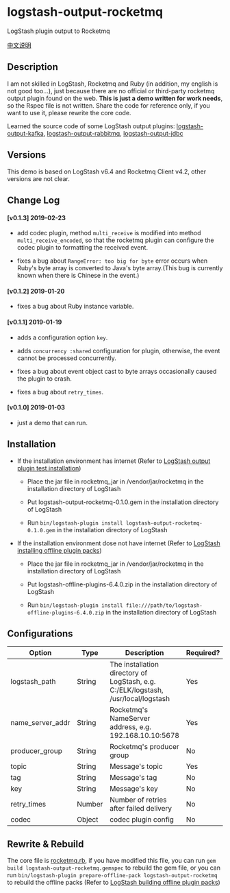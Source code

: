 # logstash-output-rocketmq

LogStash plugin output to Rocketmq

[中文说明](https://github.com/PriestTomb/logstash-output-rocketmq/blob/master/README_zh.md)

## Description

I am not skilled in LogStash, Rocketmq and Ruby (in addition, my english is not good too...), just because there are no official or third-party rocketmq output plugin found on the web. **This is just a demo written for work needs**, so the Rspec file is not written. Share the code for reference only, if you want to use it, please rewrite the core code.

Learned the source code of some LogStash output plugins: [logstash-output-kafka](https://github.com/logstash-plugins/logstash-output-kafka), [logstash-output-rabbitmq](https://github.com/logstash-plugins/logstash-output-rabbitmq), [logstash-output-jdbc](https://github.com/theangryangel/logstash-output-jdbc)

## Versions

This demo is based on LogStash v6.4 and Rocketmq Client v4.2, other versions are not clear.

## Change Log

#### [v0.1.3] 2019-02-23

* add codec plugin, method `multi_receive` is modified into method `multi_receive_encoded`, so that the rocketmq plugin can configure the codec plugin to formatting the received event.

* fixes a bug about `RangeError: too big for byte` error occurs when Ruby's byte array is converted to Java's byte array.(This bug is currently known when there is Chinese in the event.)

#### [v0.1.2] 2019-01-20

* fixes a bug about Ruby instance variable.

#### [v0.1.1] 2019-01-19

* adds a configuration option `key`.

* adds `concurrency :shared` configuration for plugin, otherwise, the event cannot be processed concurrently.

* fixes a bug about event object cast to byte arrays occasionally caused the plugin to crash.

* fixes a bug about `retry_times`.

#### [v0.1.0] 2019-01-03

* just a demo that can run.

## Installation

* If the installation environment has internet (Refer to [LogStash output plugin test installation](https://www.elastic.co/guide/en/logstash/current/_how_to_write_a_logstash_output_plugin.html#_test_installation_4))

  * Place the jar file in rocketmq_jar in /vendor/jar/rocketmq in the installation directory of LogStash

  * Put logstash-output-rocketmq-0.1.0.gem in the installation directory of LogStash

  * Run `bin/logstash-plugin install logstash-output-rocketmq-0.1.0.gem` in the installation directory of LogStash

* If the installation environment dose not have internet (Refer to [LogStash installing offline plugin packs](https://www.elastic.co/guide/en/logstash/current/offline-plugins.html#installing-offline-packs))

  * Place the jar file in rocketmq_jar in /vendor/jar/rocketmq in the installation directory of LogStash

  * Put logstash-offline-plugins-6.4.0.zip in the installation directory of LogStash

  * Run `bin/logstash-plugin install file:///path/to/logstash-offline-plugins-6.4.0.zip` in the installation directory of LogStash

## Configurations

|Option|Type|Description|Required?|Default|
|---|---|---|---|---|
|logstash_path|String|The installation directory of LogStash, e.g. C:/ELK/logstash, /usr/local/logstash|Yes||
|name_server_addr|String|Rocketmq's NameServer address, e.g. 192.168.10.10:5678|Yes||
|producer_group|String|Rocketmq's producer group|No|defaultProducerGroup|
|topic|String|Message's topic|Yes||
|tag|String|Message's tag|No|defaultTag|
|key|String|Message's key|No|defaultKey|
|retry_times|Number|Number of retries after failed delivery|No|2|
|codec|Object|codec plugin config|No|plain|

## Rewrite & Rebuild

The core file is [rocketmq.rb](https://github.com/PriestTomb/logstash-output-rocketmq/blob/master/lib/logstash/outputs/rocketmq.rb), if you have modified this file, you can run `gem build logstash-output-rocketmq.gemspec` to rebuild the gem file, or you can run `bin/logstash-plugin prepare-offline-pack logstash-output-rocketmq` to rebuild the offline packs (Refer to [LogStash building offline plugin packs](https://www.elastic.co/guide/en/logstash/current/offline-plugins.html#building-offline-packs))
